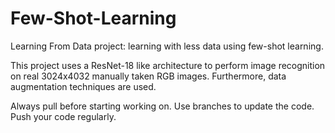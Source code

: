 # Few-Shot-Learning
Learning From Data project: learning with less data using few-shot learning.

This project uses a ResNet-18 like architecture to perform image recognition on real 3024x4032 manually taken RGB images. Furthermore, data augmentation techniques are used.


Always pull before starting working on.
Use branches to update the code.
Push your code regularly.
